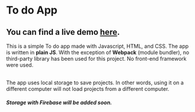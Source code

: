 # To do App 

## You can find a live demo [here].
This is a simple To do app made with Javascript, HTML, and CSS. The app is written in **plain JS**. With the exception of **Webpack** (module bundler), no third-party library has been used for this project. No front-end framework were used.

</br>
The app uses local storage to save projects. In other words, using it on a different computer will not load projects from a different computer.

##### Storage with Firebase will be added soon.




[here]:https://billyboy96.github.io/to-do-app/
